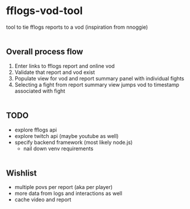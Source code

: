 # fflogs-vod-tool
tool to tie fflogs reports to a vod (inspiration from nnoggie)
<br><br>
## Overall process flow
1. Enter links to fflogs report and online vod
2. Validate that report and vod exist
3. Populate view for vod and report summary panel with individual fights
4. Selecting a fight from report summary view jumps vod to timestamp associated with fight
<br><br>
## TODO
- explore fflogs api
- explore twitch api (maybe youtube as well)
- specify backend framework (most likely node.js)
  - nail down venv requirements
<br><br>
## Wishlist
- multiple povs per report (aka per player)
- more data from logs and interactions as well
- cache video and report
